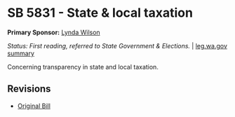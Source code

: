 # SB 5831 - State & local taxation
**Primary Sponsor:** [Lynda Wilson](/person/leg/lynda.wilson.md)

*Status: First reading, referred to State Government & Elections.* | [leg.wa.gov summary](https://app.leg.wa.gov/billsummary?BillNumber=5831&Year=2021)

Concerning transparency in state and local taxation.

## Revisions
* [Original Bill](1/)